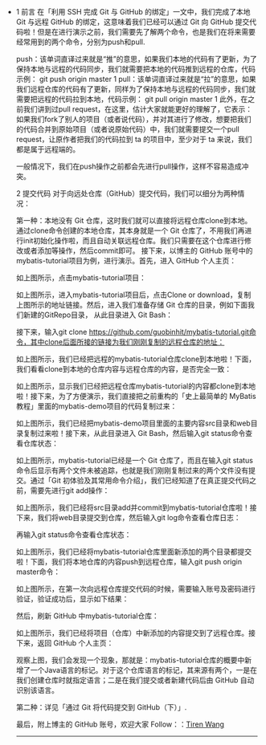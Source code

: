 * 1 前言
  在「利用 SSH 完成 Git 与 GitHub 的绑定」一文中，我们完成了本地 Git 与远程 GitHub 的绑定，这意味着我们已经可以通过 Git 向 GitHub 提交代码啦！但是在进行演示之前，我们需要先了解两个命令，也是我们在将来需要经常用到的两个命令，分别为push和pull.

  push：该单词直译过来就是“推”的意思，如果我们本地的代码有了更新，为了保持本地与远程的代码同步，我们就需要把本地的代码推到远程的仓库，代码示例：
  git push origin master
  1
  pull：该单词直译过来就是“拉”的意思，如果我们远程仓库的代码有了更新，同样为了保持本地与远程的代码同步，我们就需要把远程的代码拉到本地，代码示例：
  git pull origin master
  1
  此外，在之前我们讲到过pull request，在这里，估计大家就能更好的理解了，它表示：如果我们fork了别人的项目（或者说代码），并对其进行了修改，想要把我们的代码合并到原始项目（或者说原始代码）中，我们就需要提交一个pull request，让原作者把我们的代码拉到 ta 的项目中，至少对于 ta 来说，我们都是属于远程端的。

  一般情况下，我们在push操作之前都会先进行pull操作，这样不容易造成冲突。

  2 提交代码
  对于向远处仓库（GitHub）提交代码，我们可以细分为两种情况：

  第一种：本地没有 Git 仓库，这时我们就可以直接将远程仓库clone到本地。通过clone命令创建的本地仓库，其本身就是一个 Git 仓库了，不用我们再进行init初始化操作啦，而且自动关联远程仓库。我们只需要在这个仓库进行修改或者添加等操作，然后commit即可。
  接下来，以博主的 GitHub 账号中的mybatis-tutorial项目为例，进行演示。首先，进入 GitHub 个人主页：

  

  如上图所示，点击mybatis-tutorial项目：

  

  如上图所示，进入mybatis-tutorial项目后，点击Clone or download，复制上图所示的地址链接。然后，进入我们准备存储 Git 仓库的目录，例如下面我们新建的GitRepo目录， 从此目录进入 Git Bash：

  

  接下来，输入git clone https://github.com/guobinhit/mybatis-tutorial.git命令，其中clone后面所接的链接为我们刚刚复制的远程仓库的地址：

  

  如上图所示，我们已经把远程的mybatis-tutorial仓库clone到本地啦！下面，我们看看clone到本地的仓库内容与远程仓库的内容，是否完全一致：

  

  如上图所示，显示我们已经把远程仓库mybatis-tutorial的内容都clone到本地啦！接下来，为了方便演示，我们直接把之前重构的「史上最简单的 MyBatis 教程」里面的mybatis-demo项目的代码复制过来：

  

  如上图所示，我们已经把mybatis-demo项目里面的主要内容src目录和web目录复制过来啦！接下来，从此目录进入 Git Bash，然后输入git status命令查看仓库状态：

  

  如上图所示，mybatis-tutorial已经是一个 Git 仓库了，而且在输入git status命令后显示有两个文件未被追踪，也就是我们刚刚复制过来的两个文件没有提交。通过「Git 初体验及其常用命令介绍」，我们已经知道了在真正提交代码之前，需要先进行git add操作：

  

  如上图所示，我们已经将src目录add并commit到mybatis-tutorial仓库啦！接下来，我们将web目录提交到仓库，然后输入git log命令查看仓库日志：

  

  再输入git status命令查看仓库状态：

  

  如上图所示，我们已经将mybatis-tutorial仓库里面新添加的两个目录都提交啦！下面，我们将本地仓库的内容push到远程仓库，输入git push origin master命令：

  

  如上图所示，在第一次向远程仓库提交代码的时候，需要输入账号及密码进行验证，验证成功后，显示如下结果：

  

  然后，刷新 GitHub 中mybatis-tutorial仓库：

  

  如上图所示，我们已经将项目（仓库）中新添加的内容提交到了远程仓库。接下来，返回 GitHub 个人主页：

  

  观察上图，我们会发现一个现象，那就是：mybatis-tutorial仓库的概要中新增了一个Java语言的标记。对于这个仓库语言的标记，其来源有两个，一是在我们创建仓库时就指定语言；二是在我们提交或者新建代码后由 GitHub 自动识别该语言。

  第二种：详见「通过 Git 将代码提交到 GitHub（下）」.

  最后，附上博主的 GitHub 账号，欢迎大家 Follow：：[Tiren Wang](https://github.com/TirenWang)

  ------------------------------------------------

  